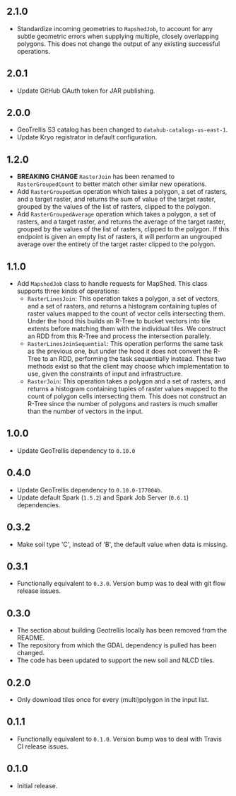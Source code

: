 ## 2.1.0

- Standardize incoming geometries to `MapshedJob`, to account for any subtle
  geometric errors when supplying multiple, closely overlapping polygons. This
  does not change the output of any existing successful operations.

## 2.0.1

- Update GitHub OAuth token for JAR publishing.

## 2.0.0

- GeoTrellis S3 catalog has been changed to `datahub-catalogs-us-east-1`.
- Update Kryo registrator in default configuration.

## 1.2.0

- **BREAKING CHANGE** `RasterJoin` has been renamed to `RasterGroupedCount` to
  better match other similar new operations.
- Add `RasterGroupedSum` operation which takes a polygon, a set of rasters, and
  a target raster, and returns the sum of value of the target raster, grouped
  by the values of the list of rasters, clipped to the polygon.
- Add `RasterGroupedAverage` operation which takes a polygon, a set of rasters,
  and a target raster, and returns the average of the target raster, grouped by
  the values of the list of rasters, clipped to the polygon. If this endpoint
  is given an empty list of rasters, it will perform an ungrouped average over
  the entirety of the target raster clipped to the polygon.

## 1.1.0

- Add `MapshedJob` class to handle requests for MapShed. This class supports
  three kinds of operations:
  - `RasterLinesJoin`: This operation takes a polygon, a set of vectors, and
    a set of rasters, and returns a histogram containing tuples of raster
    values mapped to the count of vector cells intersecting them. Under the
    hood this builds an R-Tree to bucket vectors into tile extents before
    matching them with the individual tiles. We construct an RDD from this
    R-Tree and process the intersection parallely.
  - `RasterLinesJoinSequential`: This operation performs the same task as the
    previous one, but under the hood it does not convert the R-Tree to an RDD,
    performing the task sequentially instead. These two methods exist so that
    the client may choose which implementation to use, given the constraints
    of input and infrastructure.
  - `RasterJoin`: This operation takes a polygon and a set of rasters, and
    returns a histogram containing tuples of raster values mapped to the count
    of polygon cells intersecting them. This does not construct an R-Tree since
    the number of polygons and rasters is much smaller than the number of
    vectors in the input.


## 1.0.0

- Update GeoTrellis dependency to `0.10.0`

## 0.4.0

- Update GeoTrellis dependency to `0.10.0-177004b`.
- Update default Spark (`1.5.2`) and Spark Job Server (`0.6.1`) dependencies.

## 0.3.2

- Make soil type 'C', instead of 'B', the default value when data is missing.

## 0.3.1

- Functionally equivalent to `0.3.0`. Version bump was to deal with
  git flow release issues.

## 0.3.0

- The section about building Geotrellis locally has been removed from the README.
- The repository from which the GDAL dependency is pulled has been changed.
- The code has been updated to support the new soil and NLCD tiles.

## 0.2.0

- Only download tiles once for every (multi)polygon in the input list.

## 0.1.1

- Functionally equivalent to `0.1.0`. Version bump was to deal with Travis CI
  release issues.

## 0.1.0

- Initial release.
